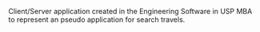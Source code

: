 Client/Server application created in the Engineering Software in USP MBA to represent an pseudo application for search travels.
